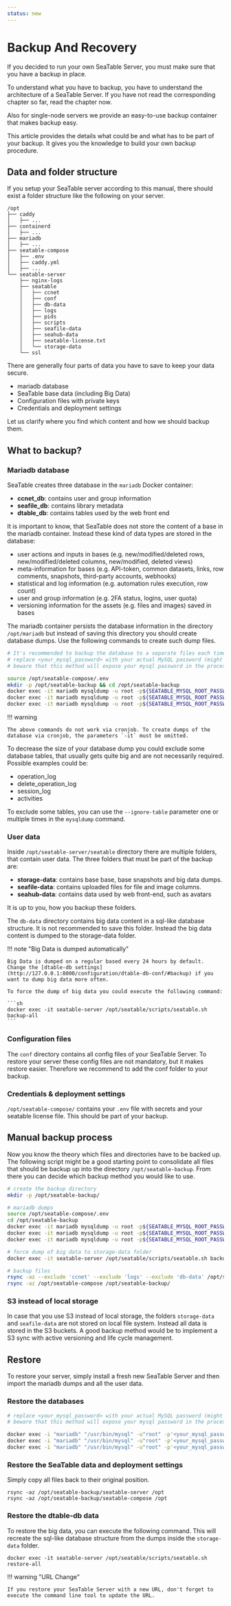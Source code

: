 ```yaml
---
status: new
---
```


# Backup And Recovery

If you decided to run your own SeaTable Server, you must make sure that you have a backup in place.

To understand what you have to backup, you have to understand the architecture of a SeaTable Server. If you have not read the corresponding chapter so far, read the chapter now.

Also for single-node servers we provide an easy-to-use backup container that makes backup easy.

This article provides the details what could be and what has to be part of your backup. It gives you the knowledge to build your own backup procedure.

## Data and folder structure

If you setup your SeaTable server according to this manual, there should exist a folder structure like the following on your server.

```
/opt
├── caddy
│   ├── ...
├── containerd
│   ├── ...
├── mariadb
│   ├── ...
├── seatable-compose
│   ├── .env
│   ├── caddy.yml
│   ├── ...
└── seatable-server
    ├── nginx-logs
    ├── seatable
    │   ├── ccnet
    │   ├── conf
    │   ├── db-data
    │   ├── logs
    │   ├── pids
    │   ├── scripts
    │   ├── seafile-data
    │   ├── seahub-data
    │   ├── seatable-license.txt
    │   └── storage-data
    └── ssl
```

There are generally four parts of data you have to save to keep your data secure.

- mariadb database
- SeaTable base data (including Big Data)
- Configuration files with private keys
- Credentials and deployment settings

Let us clarify where you find which content and how we should backup them.

## What to backup?

### Mariadb database

SeaTable creates three database in the `mariadb` Docker container:

- **ccnet_db**: contains user and group information
- **seafile_db**: contains library metadata
- **dtable_db**: contains tables used by the web front end

It is important to know, that SeaTable does not store the content of a base in the mariadb container. Instead these kind of data types are stored in the database:

- user actions and inputs in bases (e.g. new/modified/deleted rows, new/modified/deleted columns, new/modified, deleted views)
- meta-information for bases (e.g. API-token, common datasets, links, row comments, snapshots, third-party accounts, webhooks)
- statistical and log information (e.g. automation rules execution, row count)
- user and group information (e.g. 2FA status, logins, user quota)
- versioning information for the assets (e.g. files and images) saved in bases

The mariadb container persists the database information in the directory `/opt/mariadb` but instead of saving this directory you should create database dumps. Use the following commands to create such dump files.

```bash
# It's recommended to backup the database to a separate files each time. Don't overwrite older database backups for at least a week.
# replace <your_mysql_password> with your actual MySQL password (might be still present in /opt/seatable-compose/.env)
# beware that this method will expose your mysql password in the process list and shell history of the docker host

source /opt/seatable-compose/.env
mkdir -p /opt/seatable-backup && cd /opt/seatable-backup
docker exec -it mariadb mysqldump -u root -p${SEATABLE_MYSQL_ROOT_PASSWORD} --opt ccnet_db > ./ccnet_db.sql
docker exec -it mariadb mysqldump -u root -p${SEATABLE_MYSQL_ROOT_PASSWORD} --opt seafile_db > ./seafile_db.sql
docker exec -it mariadb mysqldump -u root -p${SEATABLE_MYSQL_ROOT_PASSWORD} --opt dtable_db > ./dtable_db.sql
```

!!! warning

    The above commands do not work via cronjob. To create dumps of the database via cronjob, the parameters `-it` must be omitted.

To decrease the size of your database dump you could exclude some database tables, that usually gets quite big and are not necessarily required. Possible examples could be:

- operation_log
- delete_operation_log
- session_log
- activities

To exclude some tables, you can use the `--ignore-table` parameter one or multiple times in the `mysqldump` command.

### User data

Inside `/opt/seatable-server/seatable` directory there are multiple folders, that contain user data. The three folders that must be part of the backup are:

- **storage-data**: contains base base, base snapshots and big data dumps.
- **seafile-data**: contains uploaded files for file and image columns.
- **seahub-data**: contains data used by web front-end, such as avatars

It is up to you, how you backup these folders.

The `db-data` directory contains big data content in a sql-like database structure. It is not recommended to save this folder. Instead the big data content is dumped to the storage-data folder.

!!! note "Big Data is dumped automatically"

    Big Data is dumped on a regular based every 24 hours by default. Change the [dtable-db settings](http://127.0.0.1:8000/configuration/dtable-db-conf/#backup) if you want to dump big data more often.

    To force the dump of big data you could execute the following command:

    ```sh
    docker exec -it seatable-server /opt/seatable/scripts/seatable.sh backup-all
    ```

### Configuration files

The `conf` directory contains all config files of your SeaTable Server. To restore your server these config files are not mandatory, but it makes restore easier. Therefore we recommend to add the conf folder to your backup.

### Credentials & deployment settings

`/opt/seatable-compose/` contains your `.env` file with secrets and your seatable license file. This should be part of your backup.

## Manual backup process

Now you know the theory which files and directories have to be backed up. The following script might be a good starting point to consolidate all files that should be backup up into the directory `/opt/seatable-backup`. From there you can decide which backup method you would like to use.

```bash
# create the backup directory
mkdir -p /opt/seatable-backup/

# mariadb dumps
source /opt/seatable-compose/.env
cd /opt/seatable-backup
docker exec -it mariadb mysqldump -u root -p${SEATABLE_MYSQL_ROOT_PASSWORD} --opt ccnet_db > ./ccnet_db.sql
docker exec -it mariadb mysqldump -u root -p${SEATABLE_MYSQL_ROOT_PASSWORD} --opt seafile_db > ./seafile_db.sql
docker exec -it mariadb mysqldump -u root -p${SEATABLE_MYSQL_ROOT_PASSWORD} --opt dtable_db > ./dtable_db.sql

# force dump of big data to storage-data folder
docker exec -it seatable-server /opt/seatable/scripts/seatable.sh backup-all

# backup files
rsync -az --exclude 'ccnet' --exclude 'logs' --exclude 'db-data' /opt/seatable-server/seatable /opt/seatable-backup
rsync -az /opt/seatable-compose /opt/seatable-backup/
```

### S3 instead of local storage

In case that you use S3 instead of local storage, the folders `storage-data` and `seafile-data` are not stored on local file system. Instead all data is stored in the S3 buckets. A good backup method would be to implement a S3 sync with active versioning and life cycle management.

## Restore

To restore your server, simply install a fresh new SeaTable Server and then import the mariadb dumps and all the user data.

### Restore the databases

```bash
# replace <your_mysql_password> with your actual MySQL password (might be still present in /opt/seatable-compose/.env)
# beware that this method will expose your mysql password in the process list and shell history of the docker host

docker exec -i "mariadb" "/usr/bin/mysql" -u"root" -p'<your_mysql_password>' ccnet_db < /opt/seatable-backup/databases/ccnet_db.sql
docker exec -i "mariadb" "/usr/bin/mysql" -u"root" -p'<your_mysql_password>' seafile_db < /opt/seatable-backup/databases/seafile_db.sql
docker exec -i "mariadb" "/usr/bin/mysql" -u"root" -p'<your_mysql_password>' dtable_db < /opt/seatable-backup/databases/dtable_db.sql

```

### Restore the SeaTable data and deployment settings

Simply copy all files back to their original position.

```
rsync -az /opt/seatable-backup/seatable-server /opt
rsync -az /opt/seatable-backup/seatable-compose /opt

```

### Restore the dtable-db data

To restore the big data, you can execute the following command. This will recreate the sql-like database structure from the dumps inside the `storage-data` folder.

```
docker exec -it seatable-server /opt/seatable/scripts/seatable.sh restore-all
```

!!! warning "URL Change"

    If you restore your SeaTable Server with a new URL, don't forget to execute the command line tool to update the URL.
